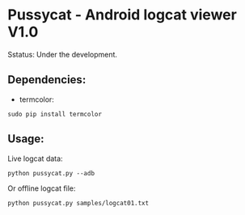 # Pussycat - Android logcat viewer V1.0

Sstatus: Under the development.

## Dependencies:

- termcolor:
```
sudo pip install termcolor
```

## Usage:

Live logcat data:
```
python pussycat.py --adb
```

Or offline logcat file:
```
python pussycat.py samples/logcat01.txt
```